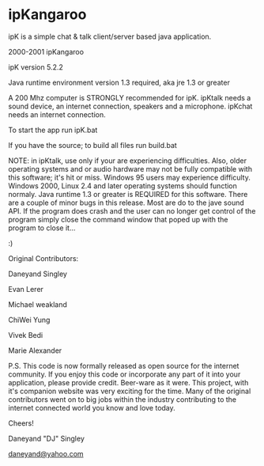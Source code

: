 # ipKangaroo

ipK is a simple chat & talk client/server based java application.

2000-2001 ipKangaroo

ipK version 5.2.2

Java runtime environment version 1.3 required, aka jre 1.3 or greater

A 200 Mhz computer is STRONGLY recommended for ipK.  ipKtalk needs a sound device, an internet connection, speakers and a microphone.  ipKchat needs an internet connection.

To start the app run ipK.bat

If you have the source; to build all files run build.bat

NOTE:  in ipKtalk, use <Compatibility Mode> only if your are experiencing difficulties.  Also, older operating systems and or audio hardware may not be fully compatible with this software; it's hit or miss.  Windows 95 users may experience difficulty.  Windows 2000, Linux 2.4 and later operating systems should function normaly.  Java runtime 1.3 or greater is REQUIRED for this software.  There are a couple of minor bugs in this release.  Most are do to the jave sound API.  If the program does crash and the user can no longer get control of the program simply close the command window that poped up with the program to close it...


:)

Original Contributors:

Daneyand Singley

Evan Lerer

Michael weakland

ChiWei Yung

Vivek Bedi

Marie Alexander



P.S.
This code is now formally released as open source for the internet community.  If you enjoy this code or incorporate any part of it into your application, please provide credit.  Beer-ware as it were.  This project, with it's companion website was very exciting for the time.  Many of the original contributors went on to big jobs within the industry contributing to the internet connected world you know and love today.  

Cheers!


Daneyand "DJ" Singley

daneyand@yahoo.com
